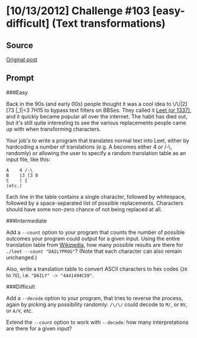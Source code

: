 # [10/13/2012] Challenge #103 [easy-difficult] (Text transformations)

## Source

[Original post](https://old.reddit.com/r/dailyprogrammer/comments/11erhd/10132012_challenge_103_easydifficult_text/)

## Prompt

###Easy

Back in the 90s (and early 00s) people thought it was a cool idea to \\/\\/|2][73 |_1|<3 7H15 to bypass text filters on BBSes. They called it [Leet (or 1337)](http://en.wikipedia.org/wiki/Leet), and it quickly became popular all over the internet. The habit has died out, but it's still quite interesting to see the various replacements people came up with when transforming characters.

Your job's to write a program that translates normal text into Leet, either by hardcoding a number of translations (e.g. A becomes either 4 or /-\\, randomly) or allowing the user to specify a random translation table as an input file, like this:

    A    4 /-\
    B    |3 [3 8
    C    ( {
    (etc.)

Each line in the table contains a single character, followed by whitespace, followed by a space-separated list of possible replacements. Characters should have some non-zero chance of not being replaced at all.

###Intermediate

Add a `--count` option to your program that counts the number of possible outcomes your program could output for a given input. Using the entire translation table from [Wikipedia](http://en.wikipedia.org/wiki/Leet#Orthography), how many possible results are there for `./leet --count "DAILYPROG"`? (Note that each character can also remain unchanged.)

Also, write a translation table to convert ASCII characters to hex codes (`20` to `7E`), i.e. `"DAILY" -> "4441494C59"`.

###Difficult

Add a `--decode` option to your program, that tries to reverse the process, again by picking any possibility randomly: `/\/\/` could decode to `M/`, or `NV`, or `A/V`, etc.

Extend the `--count` option to work with `--decode`: how many interpretations are there for a given input?
